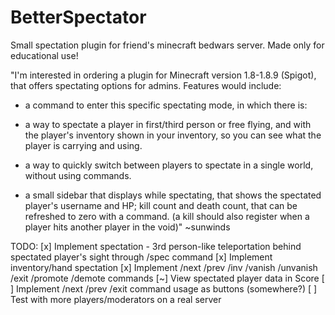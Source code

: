 # BetterSpectator
Small spectation plugin for friend's minecraft bedwars server. Made only for educational use!


"I'm interested in ordering a plugin for Minecraft version 1.8-1.8.9 (Spigot), that offers spectating options for admins. 
Features would include:
- a command to enter this specific spectating mode, in which there is:

- a way to spectate a player in first/third person or free flying, and with the player's inventory shown in your inventory, so you can see what the player is carrying and using. 
- a way to quickly switch between players to spectate in a single world, without using commands.
- a small sidebar that displays while spectating, that shows the spectated player's username and HP;  kill count and death count, that can be refreshed to zero with a command. (a kill should also register when a player hits another player in the void)"
~sunwinds


TODO:
[x] Implement spectation - 3rd person-like teleportation behind spectated player's sight through /spec command
[x] Implement inventory/hand spectation
[x] Implement /next /prev /inv /vanish /unvanish /exit /promote /demote commands
[~] View spectated player data in Score 
[ ] Implement /next /prev /exit command usage as buttons (somewhere?)
[ ] Test with more players/moderators on a real server
